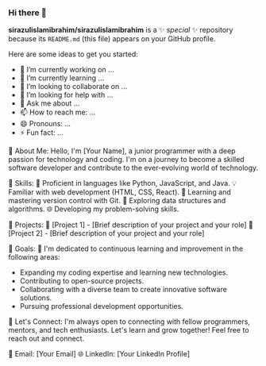 ### Hi there 👋


**sirazulislamibrahim/sirazulislamibrahim** is a ✨ _special_ ✨ repository because its `README.md` (this file) appears on your GitHub profile.

Here are some ideas to get you started:

- 🔭 I’m currently working on ...
- 🌱 I’m currently learning ...
- 👯 I’m looking to collaborate on ...
- 🤔 I’m looking for help with ...
- 💬 Ask me about ...
- 📫 How to reach me: ...
- 😄 Pronouns: ...
- ⚡ Fun fact: ...


🔹 About Me:
Hello, I'm [Your Name], a junior programmer with a deep passion for technology and coding. I'm on a journey to become a skilled software developer and contribute to the ever-evolving world of technology.

🔹 Skills:
🚀 Proficient in languages like Python, JavaScript, and Java.
💡 Familiar with web development (HTML, CSS, React).
🔧 Learning and mastering version control with Git.
🧰 Exploring data structures and algorithms.
🌐 Developing my problem-solving skills.

🔹 Projects:
🌟 [Project 1] - [Brief description of your project and your role]
🌟 [Project 2] - [Brief description of your project and your role]

🔹 Goals:
🎯 I'm dedicated to continuous learning and improvement in the following areas:
- Expanding my coding expertise and learning new technologies.
- Contributing to open-source projects.
- Collaborating with a diverse team to create innovative software solutions.
- Pursuing professional development opportunities.

🔹 Let's Connect:
I'm always open to connecting with fellow programmers, mentors, and tech enthusiasts. Let's learn and grow together! Feel free to reach out and connect.

📧 Email: [Your Email]
🌐 LinkedIn: [Your LinkedIn Profile]
